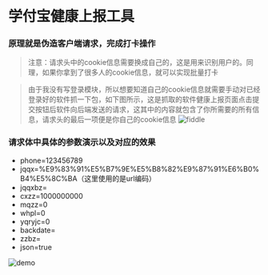 # 学付宝健康上报工具

### 原理就是伪造客户端请求，完成打卡操作

> 注意：请求头中的cookie信息需要换成自己的，这是用来识别用户的。同理，如果你拿到了很多人的cookie信息，就可以实现批量打卡

> 由于我没有写登录模块，所以想要知道自己的cookie信息就需要手动对已经登录好的软件抓一下包，如下图所示，这是抓取的软件健康上报页面点击提交按钮后软件向后端发送的请求，这其中的内容就包含了你所需要的所有信息，请求头的最后一项便是你自己的cookie信息
>![fiddle](https://pic.downk.cc/item/5f51be87160a154a676982d6.png "fiddle")

### 请求体中具体的参数演示以及对应的效果
+ phone=123456789
+ jqqx=%E9%83%91%E5%B7%9E%E5%B8%82%E9%87%91%E6%B0%B4%E5%8C%BA（这里使用的是url编码）
+ jqqxbz=
+ cxzz=1000000000
+ mqzz=0
+ whpl=0
+ yqryjc=0
+ backdate=
+ zzbz=
+ json=true

![demo](https://pic.downk.cc/item/5f51be87160a154a676982d3.png "demo")
